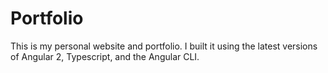 # Portfolio

This is my personal website and portfolio. I built it using the latest versions of Angular 2, Typescript, and the Angular CLI.
